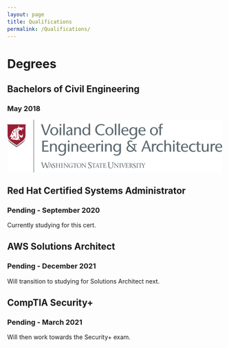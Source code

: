 ```yaml
---
layout: page
title: Qualifications
permalink: /Qualifications/
---
```


# Degrees
## Bachelors of Civil Engineering
### May 2018

[<img align="center" src="/images/WSU_Voiland_CEA.png">](https://vcea.wsu.edu/)

## Red Hat Certified Systems Administrator
### Pending - September 2020
Currently studying for this cert.

## AWS Solutions Architect
### Pending - December 2021
Will transition to studying for Solutions Architect next.

## CompTIA Security+
### Pending - March 2021
Will then work towards the Security+ exam.
